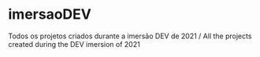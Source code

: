 # imersaoDEV
Todos os projetos criados durante a imersão DEV de 2021
/ All the projects created during the DEV imersion of 2021
